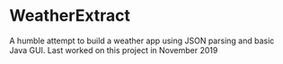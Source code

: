 # WeatherExtract
A humble attempt to build a weather app using JSON parsing and basic Java GUI.
Last worked on this project in November 2019

